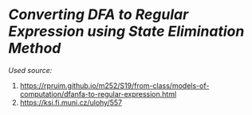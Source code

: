 # ***Converting DFA to Regular Expression using State Elimination Method***

*Used source:* 
1. https://rpruim.github.io/m252/S19/from-class/models-of-computation/dfanfa-to-regular-expression.html
2. https://ksi.fi.muni.cz/ulohy/557
